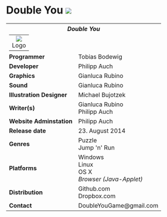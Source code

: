 Double You  <a href="https://github.com/TobiasBodewig/Ludum-Dare-30/raw/master/Ludum-Dare-30/resource/Launcher/DoubleYou%20Launcher.exe"><img src = "https://raw.githubusercontent.com/TobiasBodewig/Ludum-Dare-30/master/Ludum-Dare-30/resource/Launcher/illustrations/GetLauncher.png"></a>
=============
<table cellspacing="0" cellpadding="3">
	<tr>
		<th colspan="2" style="text-align:center;"><i>Double You</i>
			<table style="margin: 6px 0 0 0" cellspacing="0" cellpadding="0">
				<tr>
					<td colspan="2" style="text-align:center;">
					<a href="https://github.com/TobiasBodewig/Ludum-Dare-30/raw/master/Ludum-Dare-30/resource/Launcher/DoubleYou%20Launcher.exe"><img src="https://github.com/TobiasBodewig/Ludum-Dare-30/blob/master/Ludum-Dare-30/resource/illustartions/logo_oh.png"></a>
					<br />
						Logo
					</td>
				</tr>
			</table>
		</th>
	</tr>
	<tr>
		<td><b>Programmer</b></td>
		<td>Tobias Bodewig</td>
	</tr>
	<tr>
		<td><b>Developer</b></td>
		<td>Philipp Auch</td>
	</tr>
	<tr>
		<td><b>Graphics</b></td>
		<td>Gianluca Rubino</td>
	</tr>
	<tr>
		<td><b>Sound</b></td>
		<td>Gianluca Rubino</td>
	</tr>
	<tr>
		<td><b>Illustration Designer</b></td>
		<td>Michael Bujotzek</td>
	</tr>
	<tr>
		<td><b>Writer(s)</b></td>
		<td>Gianluca Rubino<br>Philipp Auch</td>
	</tr>
	<tr>
		<td><b>Website Adminstation</b></td>
		<td>Philipp Auch</td>
	</tr>
	<tr>
		<td><b>Release&#160;date</b></td>
		<td>23. August 2014</td>
	</tr>
	<tr>
		<td><b>Genres</b></td>
		<td>Puzzle<br>Jump 'n' Run</td>
	</tr>
	<tr>
		<td><b>Platforms</b></td>
		<td>Windows<br>Linux<br>OS X<br><i>Browser (Java-Applet)</i></td>
	</tr>
	<tr>
		<td><b>Distribution</b></td>
		<td>Github.com<br>Dropbox.com</td>
	</tr>
	<tr>
		<td><b>Contact</b></td>
		<td>DoubleYouGame@gmail.com</td>
	</tr>
</table>
